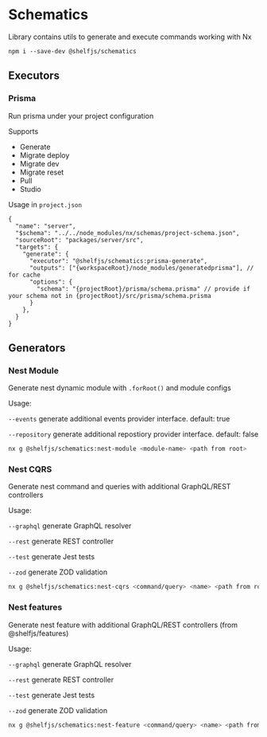 # Schematics

Library contains utils to generate and execute commands working with Nx

```
npm i --save-dev @shelfjs/schematics
```

## Executors

### Prisma

Run prisma under your project configuration

Supports

- Generate
- Migrate deploy
- Migrate dev
- Migrate reset
- Pull
- Studio

Usage in `project.json`

```
{
  "name": "server",
  "$schema": "../../node_modules/nx/schemas/project-schema.json",
  "sourceRoot": "packages/server/src",
  "targets": {
    "generate": {
      "executor": "@shelfjs/schematics:prisma-generate",
      "outputs": ["{workspaceRoot}/node_modules/generatedprisma"], // for cache
      "options": {
        "schema": "{projectRoot}/prisma/schema.prisma" // provide if your schema not in {projectRoot}/src/prisma/schema.prisma
      }
    },
  }
}
```

## Generators

### Nest Module

Generate nest dynamic module with `.forRoot()` and module configs

Usage:

`--events` generate additional events provider interface. default: true

`--repository` generate additional repostiory provider interface. default: false

```bash
nx g @shelfjs/schematics:nest-module <module-name> <path from root>
```

### Nest CQRS

Generate nest command and queries with additional GraphQL/REST controllers

Usage:

`--graphql` generate GraphQL resolver

`--rest` generate REST controller

`--test` generate Jest tests

`--zod` generate ZOD validation

```bash
nx g @shelfjs/schematics:nest-cqrs <command/query> <name> <path from root>
```

### Nest features

Generate nest feature with additional GraphQL/REST controllers (from @shelfjs/features)

Usage:

`--graphql` generate GraphQL resolver

`--rest` generate REST controller

`--test` generate Jest tests

`--zod` generate ZOD validation

```bash
nx g @shelfjs/schematics:nest-feature <command/query> <name> <path from root>
```
